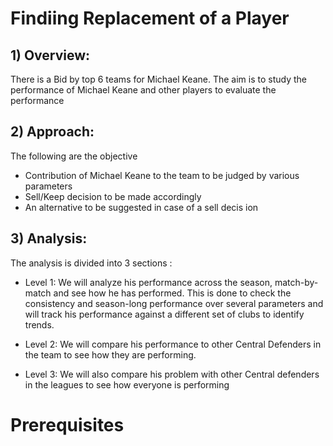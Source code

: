 # Findiing Replacement of a Player
## 1) Overview:
There is a Bid by top 6 teams for Michael Keane. The aim is to study the performance of Michael Keane and
other players to evaluate the performance

## 2) Approach:
The following are the objective
- Contribution of Michael Keane to the team to be judged by various parameters
- Sell/Keep decision to be made accordingly
- An alternative to be suggested in case of a sell decis ion

## 3) Analysis:
The analysis is divided into 3 sections :

- Level 1: We will analyze his performance across the season, match-by-match and see how he has
performed. This is done to check the consistency and season-long performance over several parameters and
will track his performance against a different set of clubs to identify trends.

- Level 2: We will compare his performance to other Central Defenders in the team to see how they are
performing.

- Level 3: We will also compare his problem with other Central defenders in the leagues to see how everyone is
performing

# Prerequisites
